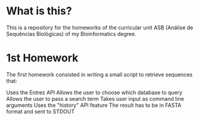 # What is this?

This is a repository for the homeworks of the curricular unit ASB (Análise de Sequências Biológicas) of my Bioinformatics degree.

# 1st Homework

The first homework consisted in writing a small script to retrieve sequences that:

   Uses the Entrez API
   Allows the user to choose which database to query
   Allows the user to pass a search term
   Takes user input as command line arguments
   Uses the "history" API feature
   The result has to be in FASTA format and sent to STDOUT
